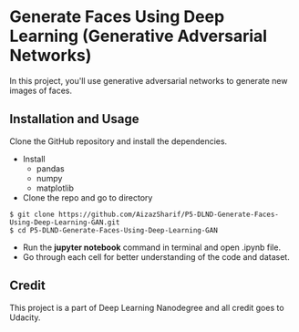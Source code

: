 # Generate Faces Using Deep Learning (Generative Adversarial Networks) 

In this project, you'll use generative adversarial networks to generate new images of faces.

## Installation and Usage

Clone the GitHub repository and install the dependencies.
* Install 
  * pandas
  * numpy
  * matplotlib
 * Clone the repo and go to directory 
```
$ git clone https://github.com/AizazSharif/P5-DLND-Generate-Faces-Using-Deep-Learning-GAN.git
$ cd P5-DLND-Generate-Faces-Using-Deep-Learning-GAN

```
* Run the **jupyter notebook** command in terminal and open .ipynb file.
* Go through each cell for better understanding of the code and dataset.

## Credit 

This project is a part of Deep Learning Nanodegree and all credit goes to Udacity.





